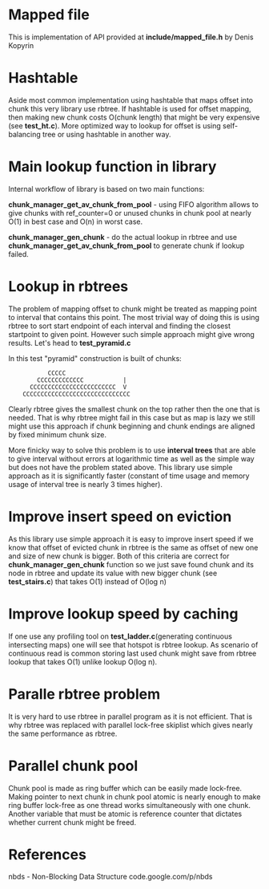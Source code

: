 # Mapped file

This is implementation of API provided at __include/mapped_file.h__ by Denis Kopyrin

# Hashtable

Aside most common implementation using hashtable that maps offset into chunk this
very library use rbtree. If hashtable is used for offset mapping, then making new chunk
costs O(chunk length) that might be very expensive (see __test_ht.c__). More optimized
way to lookup for offset is using self-balancing tree or using hashtable in another way.

# Main lookup function in library
Internal workflow of library is based on two main functions:

__chunk_manager_get_av_chunk_from_pool__ - using FIFO algorithm allows to give
chunks with ref_counter=0 or unused chunks in chunk pool at nearly O(1) in best case and O(n) in worst case.

__chunk_manager_gen_chunk__ - do the actual lookup in rbtree and use __chunk_manager_get_av_chunk_from_pool__
to generate chunk if lookup failed.

# Lookup in rbtrees

The problem of mapping offset to chunk might be treated as mapping point to interval
that contains this point. The most trivial way of doing this is using rbtree to sort
start endpoint of each interval and finding the closest startpoint to given point.
However such simple approach might give wrong results. Let's head to __test_pyramid.c__

In this test "pyramid" construction is built of chunks:

               CCCCC 
            CCCCCCCCCCCCC           |
          CCCCCCCCCCCCCCCCCCCCCCCC  V
        CCCCCCCCCCCCCCCCCCCCCCCCCCCCCC

Clearly rbtree gives the smallest chunk on the top rather then the one that is needed.
That is why rbtree might fail in this case but as map is lazy we still might use this
approach if chunk beginning and chunk endings are aligned by fixed minimum chunk size.

More finicky way to solve this problem is to use __interval trees__ that are able to give
interval without errors at logarithmic time as well as the simple way but does not have the problem
stated above. This library use simple approach as it is significantly faster
(constant of time usage and memory usage of interval tree is nearly 3 times higher).

# Improve insert speed on eviction

As this library use simple approach it is easy to improve insert speed if we know that 
offset of evicted chunk in rbtree is the same as offset of new one and size of new chunk is bigger. 
Both of this criteria are correct for __chunk_manager_gen_chunk__ function so we just save found chunk and its node
in rbtree and update its value with new bigger chunk (see __test_stairs.c__) that takes O(1)
instead of O(log n)

# Improve lookup speed by caching

If one use any profiling tool on __test_ladder.c__(generating continuous intersecting maps) one will 
see that hotspot is rbtree lookup. As scenario of continuous read is common storing last
used chunk might save from rbtree lookup that takes O(1) unlike lookup O(log n).

# Paralle rbtree problem

It is very hard to use rbtree in parallel program as it is not efficient. That is why rbtree was replaced with 
parallel lock-free skiplist which gives nearly the same performance as rbtree.

# Parallel chunk pool

Chunk pool is made as ring buffer which can be easily made lock-free. Making pointer to next chunk in chunk pool
atomic is nearly enough to make ring buffer lock-free as one thread works simultaneously with one chunk.
Another variable that must be atomic is reference counter that dictates whether current chunk might be freed.

# References

nbds - Non-Blocking Data Structure code.google.com/p/nbds
